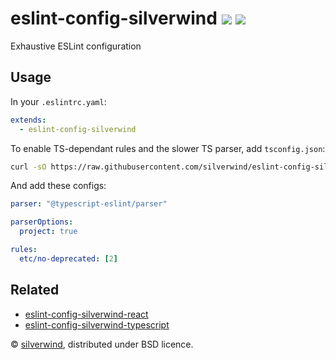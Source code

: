 # eslint-config-silverwind [![](https://img.shields.io/npm/v/eslint-config-silverwind.svg)](https://www.npmjs.org/package/eslint-config-silverwind) [![](https://img.shields.io/badge/licence-bsd-blue.svg)](https://raw.githubusercontent.com/silverwind/eslint-config-silverwind/master/LICENSE)

Exhaustive ESLint configuration

## Usage

In your `.eslintrc.yaml`:

```yaml
extends:
  - eslint-config-silverwind
```

To enable TS-dependant rules and the slower TS parser, add `tsconfig.json`:

```bash
curl -sO https://raw.githubusercontent.com/silverwind/eslint-config-silverwind/master/tsconfig.json
```

And add these configs:

```yaml
parser: "@typescript-eslint/parser"

parserOptions:
  project: true

rules:
  etc/no-deprecated: [2]
```

## Related

- [eslint-config-silverwind-react](https://github.com/silverwind/eslint-config-silverwind-react)
- [eslint-config-silverwind-typescript](https://github.com/silverwind/eslint-config-silverwind-typescript)

© [silverwind](https://github.com/silverwind), distributed under BSD licence.
